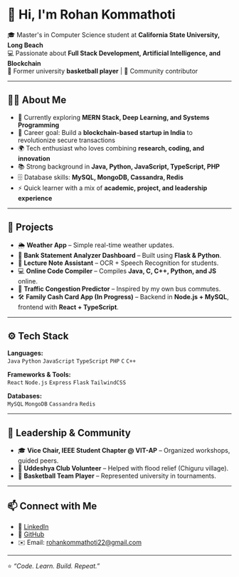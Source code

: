 # 👋 Hi, I'm Rohan Kommathoti

🎓 Master's in Computer Science student at **California State University, Long Beach**  
💻 Passionate about **Full Stack Development, Artificial Intelligence, and Blockchain**  
🏀 Former university **basketball player** | 🌱 Community contributor  

---

## 🧑‍💻 About Me
- 🔭 Currently exploring **MERN Stack, Deep Learning, and Systems Programming**  
- 🎯 Career goal: Build a **blockchain-based startup in India** to revolutionize secure transactions  
- 🌍 Tech enthusiast who loves combining **research, coding, and innovation**  
- 📚 Strong background in **Java, Python, JavaScript, TypeScript, PHP**  
- 🗄️ Database skills: **MySQL, MongoDB, Cassandra, Redis**  
- ⚡ Quick learner with a mix of **academic, project, and leadership experience**  

---

## 🚀 Projects
- 🌦 **Weather App** – Simple real-time weather updates.  
- 🧾 **Bank Statement Analyzer Dashboard** – Built using **Flask & Python**.  
- 🤖 **Lecture Note Assistant** – OCR + Speech Recognition for students.  
- 💻 **Online Code Compiler** – Compiles **Java, C, C++, Python, and JS** online.  
- 🚦 **Traffic Congestion Predictor** – Inspired by my own bus commutes.  
- 🛠 **Family Cash Card App (In Progress)** – Backend in **Node.js + MySQL**, frontend with **React + TypeScript**.  

---

## ⚙️ Tech Stack
**Languages:**  
`Java` `Python` `JavaScript` `TypeScript` `PHP` `C` `C++`

**Frameworks & Tools:**  
`React` `Node.js` `Express` `Flask` `TailwindCSS`

**Databases:**  
`MySQL` `MongoDB` `Cassandra` `Redis`

---

## 🏅 Leadership & Community
- 🎓 **Vice Chair, IEEE Student Chapter @ VIT-AP** – Organized workshops, guided peers.  
- 🌊 **Uddeshya Club Volunteer** – Helped with flood relief (Chiguru village).  
- 🏀 **Basketball Team Player** – Represented university in tournaments.  

---

## 📫 Connect with Me
- 💼 [LinkedIn](https://www.linkedin.com/)  
- 🐙 [GitHub](https://github.com/)  
- ✉️ Email: rohankommathoti22@gmail.com 

---

⭐️ *“Code. Learn. Build. Repeat.”*

